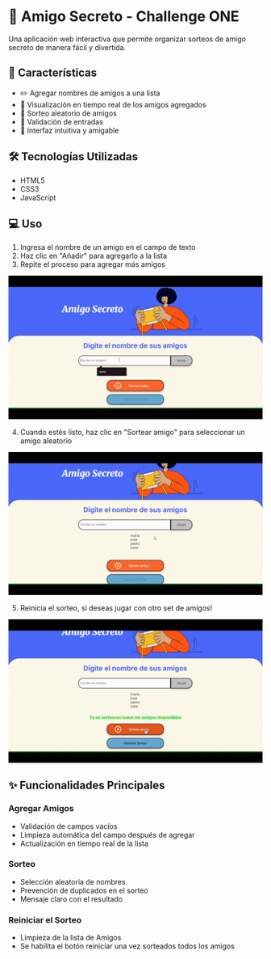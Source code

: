 # 🎁 Amigo Secreto - Challenge ONE

Una aplicación web interactiva que permite organizar sorteos de amigo secreto de manera fácil y divertida.

## 🚀 Características

- ✏️ Agregar nombres de amigos a una lista
- 📝 Visualización en tiempo real de los amigos agregados
- 🎲 Sorteo aleatorio de amigos
- 🔄 Validación de entradas
- 💫 Interfaz intuitiva y amigable

## 🛠️ Tecnologías Utilizadas

- HTML5
- CSS3
- JavaScript

## 💻 Uso

1. Ingresa el nombre de un amigo en el campo de texto
2. Haz clic en "Añadir" para agregarlo a la lista
3. Repite el proceso para agregar más amigos

![Añadiendo Amigos a la lista](https://raw.githubusercontent.com/jimenaCastro73/challenge-sorteo-de-amigos-secreto/main/assets/adicion.gif)


4. Cuando estés listo, haz clic en "Sortear amigo" para seleccionar un amigo aleatorio

![Sortear Amigos de la lista](https://raw.githubusercontent.com/jimenaCastro73/challenge-sorteo-de-amigos-secreto/main/assets/sorteo.gif)


5. Reinicia el sorteo, si deseas jugar con otro set de amigos!

![Reiniciar Sorteo de Amigo Secreto](https://raw.githubusercontent.com/jimenaCastro73/challenge-sorteo-de-amigos-secreto/main/assets/reinicio.gif)


## ✨ Funcionalidades Principales

### Agregar Amigos
- Validación de campos vacíos
- Limpieza automática del campo después de agregar
- Actualización en tiempo real de la lista

### Sorteo
- Selección aleatoria de nombres
- Prevención de duplicados en el sorteo
- Mensaje claro con el resultado

### Reiniciar el Sorteo
- Limpieza de la lista de Amigos
- Se habilita el botón reiniciar una vez sorteados todos los amigos
